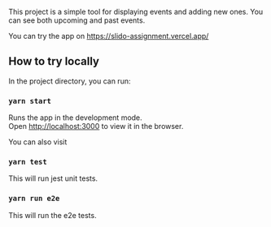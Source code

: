 This project is a simple tool for displaying events and adding new ones. You
can see both upcoming and past events.

You can try the app on https://slido-assignment.vercel.app/

## How to try locally

In the project directory, you can run:

### `yarn start`

Runs the app in the development mode.<br />
Open [http://localhost:3000](http://localhost:3000) to view it in the browser.

You can also visit

### `yarn test`

This will run jest unit tests.

### `yarn run e2e`

This will run the e2e tests.
